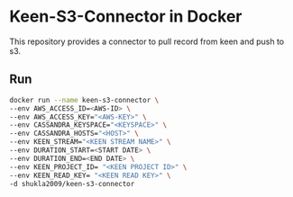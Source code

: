 Keen-S3-Connector in Docker
===

This repository provides a connector to pull record from keen and push to s3.

Run
---

```bash
docker run --name keen-s3-connector \
--env AWS_ACCESS_ID=<AWS-ID> \
--env AWS_ACCESS_KEY="<AWS-KEY>" \
--env CASSANDRA_KEYSPACE="<KEYSPACE>" \
--env CASSANDRA_HOSTS="<HOST>" \
--env KEEN_STREAM="<KEEN STREAM NAME>" \
--env DURATION_START=<START DATE> \
--env DURATION_END=<END DATE> \
--env KEEN_PROJECT_ID= "<KEEN PROJECT ID>" \
--env KEEN_READ_KEY= "<KEEN READ KEY>" \
-d shukla2009/keen-s3-connector
```
